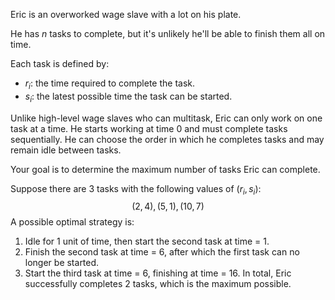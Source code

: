Eric is an overworked wage slave with a lot on his plate.

He has $n$ tasks to complete, but it's unlikely he'll be able to finish them all on time.

Each task is defined by:
- $r_i$: the time required to complete the task.
- $s_i$: the latest possible time the task can be started.

Unlike high-level wage slaves who can multitask, Eric can only work on one task at a time. He starts working at time 0 and must complete tasks sequentially. He can choose the order in which he completes tasks and may remain idle between tasks.

Your goal is to determine the maximum number of tasks Eric can complete.

Suppose there are 3 tasks with the following values of $(r_i, s_i)$:
$$(2, 4), (5, 1), (10, 7)$$
A possible optimal strategy is:
1. Idle for 1 unit of time, then start the second task at time = 1.
2. Finish the second task at time = 6, after which the first task can no longer be started.
3. Start the third task at time = 6, finishing at time = 16.
In total, Eric successfully completes 2 tasks, which is the maximum possible.

